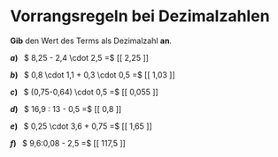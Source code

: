 <!--
version:  0.0.1

language: de

@style
main > *:not(:last-child) {
  margin-bottom: 3rem;
}

input {
    text-align: center;
}

.flex-container {
    display: flex;
    flex-wrap: wrap;
    align-items: stretch;
    gap: 20px;
}

.flex-child {
    flex: 1;
    min-width: 350px;
    margin-right: 20px;
}

@media (max-width: 400px) {
    .flex-child {
        flex: 100%;
        margin-right: 0;
    }
}
@end

formula: \carry   \textcolor{red}{\scriptsize #1}
formula: \digit   \rlap{\carry{#1}}\phantom{#2}#2
formula: \permil  \text{‰}

import: https://raw.githubusercontent.com/LiaTemplates/Tikz-Jax/main/README.md

script: https://cdn.jsdelivr.net/gh/LiaTemplates/Tikz-Jax@main/dist/index.js


tags: Dezimalzahlen, Vorrangsregeln, leicht, niedrig, Angeben

comment: Rechne mit Dezimalzahlen im Kopf. Achte auf die Vorrangsregeln.

author: Martin Lommatzsch

-->




# Vorrangsregeln bei Dezimalzahlen

**Gib** den Wert des Terms als Dezimalzahl **an**.

<section class="flex-container">

<div class="flex-child">

__$a)\;\;$__ $ 8,25 - 2,4 \cdot 2,5 =$ [[  2,25  ]]

</div> 
<div class="flex-child">

__$b)\;\;$__ $ 0,8 \cdot 1,1 + 0,3 \cdot 0,5 =$ [[  1,03  ]]

</div> 
<div class="flex-child">

__$c)\;\;$__ $ (0,75-0,64) \cdot 0,5 =$ [[  0,055  ]]

</div> 
<div class="flex-child">

__$d)\;\;$__ $ 16,9 : 13 - 0,5 =$ [[  0,8  ]]

</div> 
<div class="flex-child">

__$e)\;\;$__ $ 0,25 \cdot 3,6 + 0,75 =$ [[  1,65  ]]

</div> 
<div class="flex-child">

__$f)\;\;$__ $ 9,6:0,08 - 2,5 =$ [[  117,5  ]]

</div> 
</section>





